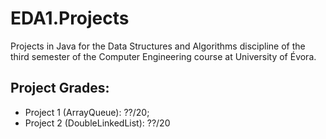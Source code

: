 # EDA1.Projects
Projects in Java for the Data Structures and Algorithms discipline of the third semester of the Computer Engineering course at University of Évora.

## Project Grades:
* Project 1 (ArrayQueue): ??/20;
* Project 2 (DoubleLinkedList): ??/20
